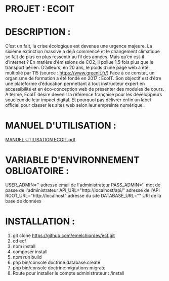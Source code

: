# PROJET : ECOIT

# DESCRIPTION : 

C’est un fait, la crise écologique est devenue une urgence majeure. La sixième extinction 
massive a déjà commencé et le changement climatique se fait de plus en plus ressentir au fil 
des années. Mais qu’en est-il d’internet ?
En matière d’émissions de CO2, il pollue 1.5 fois plus que le transport aérien. D’ailleurs, en 20 
ans, le poids d’une page web a été multiplié par 115 (source : https://www.greenit.fr/)
Face à ce constat, un organisme de formation a été fondé en 2017 : EcoIT. Son objectif est 
d’être une plateforme d’éducation permettant à tout instructeur expert en accessibilité et en 
éco-conception web de présenter des modules de cours.
À terme, EcoIT désire devenir la référence française pour les développeurs soucieux de leur 
impact digital. Et pourquoi pas délivrer enfin un label officiel pour classer les sites web selon 
leur empreinte numérique.

# MANUEL D'UTILISATION : 
[MANUEL UTILISATION ECOIT.pdf](https://github.com/emelchiordev/ecf/files/8525407/MANUEL.UTILISATION.ECOIT.pdf)

# VARIABLE D'ENVIRONNEMENT OBLIGATOIRE : 
USER_ADMIN=''    adresse email de l'administrateur
PASS_ADMIN=''    mot de passe de l'administrateur
API_URL="http://localhost/api/"    adresse de l'API
ROOT_URL="http://localhost"        adresse du site
DATABASE_URL=""                    URI de la base de données

# INSTALLATION : 
1) git clone https://github.com/emelchiordev/ecf.git
2) cd ecf
3) npm install
4) composer install
5) npm run build
6) php bin/console doctrine:database:create
7) php bin/console doctrine:migrations:migrate
8) Route pour installer le compte administrateur : /install






